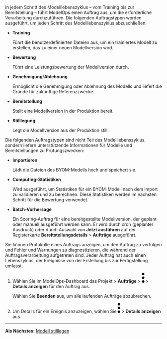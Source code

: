 In jedem Schritt des Modelllebenszyklus – vom Training bis zur Bereitstellung – führt ModelOps einen Auftrag aus, um die erforderliche Verarbeitung durchzuführen. Die folgenden Auftragstypen werden ausgeführt, um jeden Schritt des Modelllebenszyklus abzuschließen:

-   **Training**

    Führt die benutzerdefinierten Dateien aus, um ein trainiertes Modell zu erstellen, das zu einer neuen Modellversion wird.


-   **Bewertung**

    Führt eine Leistungsbewertung der Modellversion durch.


-   **Genehmigung**/**Ablehnung**

    Ermöglicht die Genehmigung oder Ablehnung des Modells und liefert die Gründe für zukünftige Referenzzwecke.


-   **Bereitstellung**

    Stellt eine Modellversion in der Produktion bereit.


-   **Stilllegung**

    Legt die Modellversion aus der Produktion still.


Die folgenden Auftragstypen sind nicht Teil des Modelllebenszyklus, sondern liefern unterstützende Informationen für Modelle und Bereitstellungen zu Prüfungszwecken:

-   **Importieren**

    Lädt die Dateien des BYOM-Modells hoch und speichert sie.


-   **Computing-Statistiken**

    Wird ausgeführt, um Statistiken für ein BYOM-Modell nach dem Import zu validieren und zu berechnen. Diese Statistiken werden im nächsten Schritt für die Bewertung verwendet.


-   **Batch-Vorhersage**

    Ein Scoring-Auftrag für eine bereitgestellte Modellversion, der geplant oder manuell ausgeführt werden kann. Er wird durch cron (geplanter Ausdruck) oder durch Auswahl von **Jetzt ausführen** auf der Registerkarte **Bereitstellungsdetails** > **Aufträge** ausgeführt.


Sie können Protokolle eines Auftrags anzeigen, um den Auftrag zu verfolgen und Fehler und Warnungen zu diagnostizieren, die während der Auftragsverarbeitung aufgetreten sind. Jeder Auftrag hat auch einen Lebenszyklus, der Ereignisse von der Erstellung bis zur Fertigstellung umfasst.

1.  Wählen Sie im ModelOps-Dashboard das Projekt > **Aufträge** > ![kebab menu](Images/zsz1597101912145.svg) > **Details anzeigen** für den Auftrag aus.

    Wählen Sie **Beenden** aus, um alle laufenden Aufträge abzubrechen.


1.  Um Details für ein Ereignis anzuzeigen, wählen Sie ![kebab menu](Images/kxu1689287376217.svg) > **Details anzeigen** aus.


---

**Als Nächstes:** [Modell stilllegen](kll1732650698482.md)

